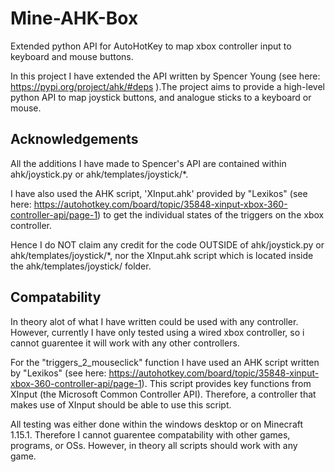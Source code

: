 # Mine-AHK-Box
Extended python API for AutoHotKey to map xbox controller input to keyboard and mouse buttons.

In this project I have extended the API written by Spencer Young (see here: https://pypi.org/project/ahk/#deps ).The project aims to provide a high-level python API to map joystick buttons, and analogue sticks to a keyboard or mouse. 

## Acknowledgements
All the additions I have made to Spencer's API are contained within ahk/joystick.py or ahk/templates/joystick/\*.

I have also used the AHK script, 'XInput.ahk' provided by "Lexikos" (see here: https://autohotkey.com/board/topic/35848-xinput-xbox-360-controller-api/page-1) to get the individual states of the triggers on the xbox controller.

Hence I do NOT claim any credit for the code OUTSIDE of ahk/joystick.py or ahk/templates/joystick/\*, nor the XInput.ahk script which is located inside the ahk/templates/joystick/ folder.

## Compatability
In theory alot of what I have written could be used with any controller. However, currently I have only tested using a wired xbox controller, so i cannot guarentee it will work with any other controllers. 

For the "triggers_2_mouseclick" function I have used an AHK script written by "Lexikos" (see here: https://autohotkey.com/board/topic/35848-xinput-xbox-360-controller-api/page-1). This script provides key functions from XInput (the Microsoft Common Controller API). Therefore, a controller that makes use of XInput should be able to use this script.

All testing was either done within the windows desktop or on Minecraft 1.15.1. Therefore I cannot guarentee compatability with other games, programs, or OSs. However, in theory all scripts should work with any game. 
